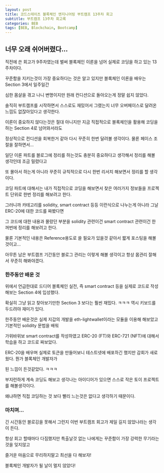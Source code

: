 ```yaml
---
layout: post
title: 코드스테이츠 블록체인 엔지니어링 부트캠프 13주차 회고 
subtitle: 부트캠프 13주차 회고록 
categories: BEB
tags: [BEB, Blockchain, Bootcamp]
---
```


너무 오래 쉬어버렸다...
------------

직전에 쓴 회고가 9주차였는데 벌써 블록체인 이론을 넘어 실제로 코딩을 하고 있는 13주차이다.

꾸준함을 지키는것이 가장 중요하다는 것은 알고 있지만 블록체인 이론을 배우는 Section 3에서 일주일간 

심한 몸살을 겪고 나니 변명이지만 원래 컨디션으로 돌아오는게 정말 쉽지 않았다.

솔직히 부트캠프를 시작하면서 스스로도 재밌어서 그랬는지 너무 오버페이스로 달려온 느낌도 없잖아있다고 생각한다.

이론이 중요하지 않다는것은 절대 아니지만 지금 직접적으로 블록체인을 활용해 코딩을 하는 Section 4로 넘어와서라도

정상적으로 컨디션을 회복한거 같아 다시 꾸준히 한번 달려볼 생각이다. 물론 페이스 조절을 잘하면서...

일단 이론 파트를 블로그에 정리를 하는것도 충분히 중요하다고 생각해서 정리를 해볼 생각인데 조금 밀렸다고

또 몰아서 하는게 아니라 꾸준히 규칙적으로 다시 한번 리서치 해보면서 정리를 할 생각이다.

코딩 파트에 대해서는 내가 직접적으로 코딩을 해보면서 찾은 여러가지 정보들을 프로젝트 단위로 한번 정리를 해보려고 한다.

그러니까 카테고리를 solidity, smart contract 등등 이런식으로 나누는게 아니라 그날 ERC-20에 대한 코드를 짜봤다면

그 코드에 대한 내용과 몰랐던 부분을 solidity 관련이건 smart contract 관련이건 한꺼번에 정리를 해보려고 한다.

물론 기본적인 내용은 Reference용도로 쓸 필요가 있을것 같아서 짧게 포스팅을 해볼것이고...

아무튼 남은 부트캠프 기간동안 블로그 관리는 이렇게 해볼 생각이고 항상 몸관리 잘해서 꾸준히 해봐야겠다.

### 한주동안 배운 것 ###

위에서 언급한대로 드디어 블록체인 실전, 즉 smart contract 등을 실제로 코드로 작성해보는 Section 4에 입성했다.

확실히 그냥 읽고 찾아보기만한 Section 3 보다는 훨씬 재밌다. ㅋㅋㅋ 역시 키보드를 두드려야 재미가 있다.

한주동안 배운것은 실제 지갑의 개발을 eth-lightwallet이라는 모듈을 이용해 해보았고 기본적인 solidity 문법을 배워

가위바위보 smart contract를 작성하였고 ERC-20 (FT)와 ERC-721 (NFT)에 대해서 학습을 하고 코드로 짜보았다.

ERC-20을 배우며 실제로 토큰을 만들어보니 테스트넷에 배포하긴 했지만 감회가 새로웠다. 뭔가 블록체인 개발자가

된 느낌이 든것같았다. ㅋㅋㅋ

부지런하게 계속 코딩도 해보고 생각나는 아이디어가 있으면 스스로 작은 토이 프로젝트를 해볼생각이다.

왜냐하면 직접 코딩하는 것 보다 빨리 느는것은 없다고 생각하기 때문이다.

### 마치며... ###

긴 시간동안 블로깅을 못해서 그런지 이번 부트캠프 회고가 제일 길지 않았나라는 생각이 든다.

항상 회고 할때마다 다짐했지만 특출날것 없는 나에게는 꾸준함이 가장 강력한 무기라는 것을 잊지않고

즐거운 마음으로 무리하지말고 최선을 다 해보자!

블록체인 개발자가 될 날이 멀지 않았다!
